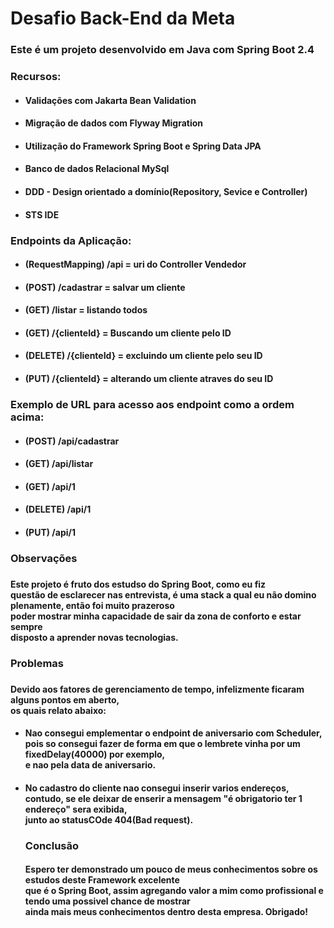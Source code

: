 <h1>Desafio Back-End da Meta</h1>

<h3>Este é um projeto desenvolvido em Java com Spring Boot 2.4</h3>

<h3>Recursos:</h3>
<ul>
  <li>
    <h4>Validações com Jakarta Bean Validation</h4>
  </li>
  <li>
    <h4>Migração de dados com Flyway Migration</h4>
  </li>
  <li>
    <h4>Utilização do Framework Spring Boot e Spring Data JPA</h4>
  </li>
   <li>
    <h4>Banco de dados Relacional MySql</h4>
  </li>
   <li>
    <h4>DDD - Design orientado a domínio(Repository, Sevice e Controller)</h4>
  </li>
  <li>
    <h4>STS IDE</h4>
  </li>
</ul>

<h3>Endpoints da Aplicação:</h3>
<ul>
  <li>
    <h4>(RequestMapping) /api = uri do Controller Vendedor</h4>
  </li>
  <li>
    <h4>(POST) /cadastrar = salvar um cliente</h4>
  </li>
  <li>
    <h4>(GET) /listar = listando todos</h4>
  </li>
  <li>
    <h4>(GET) /{clienteId} = Buscando um cliente pelo ID</h4>
  </li>
   <li>
    <h4>(DELETE) /{clienteId} = excluindo um cliente pelo seu ID</h4>
  </li>
  
   <li>
    <h4>(PUT) /{clienteId} = alterando um cliente atraves do seu ID</h4>
  </li>
</ul>

<h3>Exemplo de URL para acesso aos endpoint como a ordem acima:</h3>
<ul>
  <li>
    <h4>(POST) /api/cadastrar</h4>
  </li>
   <li>
    <h4>(GET) /api/listar</h4>
  </li>
   <li>
    <h4>(GET) /api/1</h4>
  </li>
     <li>
    <h4>(DELETE) /api/1</h4>
  </li>
   <li>
    <h4>(PUT) /api/1</h4>
  </li>
</ul>

<h3>Observações<h3>
  <h4>Este projeto é fruto dos estudso do Spring Boot, como eu fiz<br>
   questão de esclarecer nas entrevista, é uma stack a qual eu não domino<br>
   plenamente, então foi muito prazeroso<br>
   poder mostrar minha capacidade de sair da zona de conforto e estar sempre<br>
   disposto a aprender novas tecnologias.</h4>

<h3>Problemas<h3>
  <h4>Devido aos fatores de gerenciamento de tempo, infelizmente ficaram alguns pontos em aberto,<br>
  os quais relato abaixo:</h4>
  <ul>
  <li>
    <h4>Nao consegui emplementar o endpoint de aniversario com Scheduler,<br>
   pois so consegui fazer de forma em que o lembrete vinha por um fixedDelay(40000) por exemplo,<br>
    e nao pela data de aniversario.</h4>
  </li>
  <li>
    <h4>No cadastro do cliente nao consegui inserir varios endereços, <br>
    contudo, se ele deixar de enserir a mensagem "é obrigatorio ter 1 endereço" sera exibida,<br> 
    junto ao statusCOde 404(Bad request).</h4>
  </li>
  <h3>Conclusão</h3>
  <h4>Espero ter demonstrado um pouco de meus conhecimentos sobre os estudos deste Framework excelente<br>
  que é o Spring Boot, assim agregando valor a mim como profissional e tendo uma possivel chance de mostrar<br>
  ainda mais meus conhecimentos dentro desta empresa. Obrigado!</h4>
</ul>
